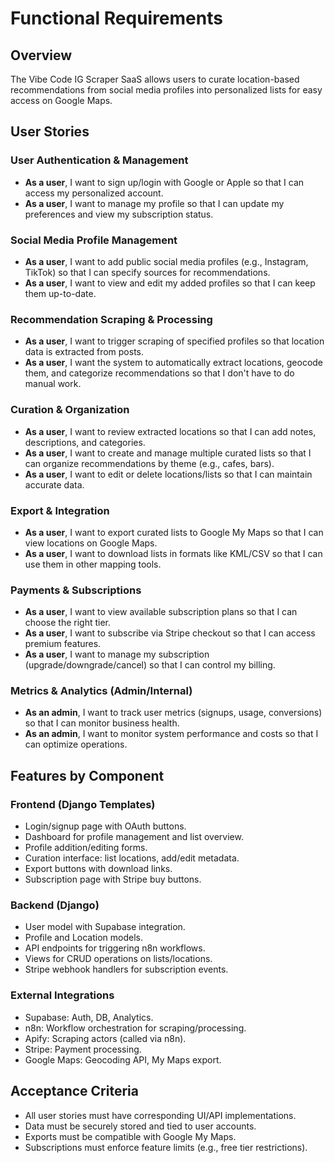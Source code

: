 # Functional Requirements

## Overview
The Vibe Code IG Scraper SaaS allows users to curate location-based recommendations from social media profiles into personalized lists for easy access on Google Maps.

## User Stories

### User Authentication & Management
- **As a user**, I want to sign up/login with Google or Apple so that I can access my personalized account.
- **As a user**, I want to manage my profile so that I can update my preferences and view my subscription status.

### Social Media Profile Management
- **As a user**, I want to add public social media profiles (e.g., Instagram, TikTok) so that I can specify sources for recommendations.
- **As a user**, I want to view and edit my added profiles so that I can keep them up-to-date.

### Recommendation Scraping & Processing
- **As a user**, I want to trigger scraping of specified profiles so that location data is extracted from posts.
- **As a user**, I want the system to automatically extract locations, geocode them, and categorize recommendations so that I don't have to do manual work.

### Curation & Organization
- **As a user**, I want to review extracted locations so that I can add notes, descriptions, and categories.
- **As a user**, I want to create and manage multiple curated lists so that I can organize recommendations by theme (e.g., cafes, bars).
- **As a user**, I want to edit or delete locations/lists so that I can maintain accurate data.

### Export & Integration
- **As a user**, I want to export curated lists to Google My Maps so that I can view locations on Google Maps.
- **As a user**, I want to download lists in formats like KML/CSV so that I can use them in other mapping tools.

### Payments & Subscriptions
- **As a user**, I want to view available subscription plans so that I can choose the right tier.
- **As a user**, I want to subscribe via Stripe checkout so that I can access premium features.
- **As a user**, I want to manage my subscription (upgrade/downgrade/cancel) so that I can control my billing.

### Metrics & Analytics (Admin/Internal)
- **As an admin**, I want to track user metrics (signups, usage, conversions) so that I can monitor business health.
- **As an admin**, I want to monitor system performance and costs so that I can optimize operations.

## Features by Component

### Frontend (Django Templates)
- Login/signup page with OAuth buttons.
- Dashboard for profile management and list overview.
- Profile addition/editing forms.
- Curation interface: list locations, add/edit metadata.
- Export buttons with download links.
- Subscription page with Stripe buy buttons.

### Backend (Django)
- User model with Supabase integration.
- Profile and Location models.
- API endpoints for triggering n8n workflows.
- Views for CRUD operations on lists/locations.
- Stripe webhook handlers for subscription events.

### External Integrations
- Supabase: Auth, DB, Analytics.
- n8n: Workflow orchestration for scraping/processing.
- Apify: Scraping actors (called via n8n).
- Stripe: Payment processing.
- Google Maps: Geocoding API, My Maps export.

## Acceptance Criteria
- All user stories must have corresponding UI/API implementations.
- Data must be securely stored and tied to user accounts.
- Exports must be compatible with Google My Maps.
- Subscriptions must enforce feature limits (e.g., free tier restrictions).